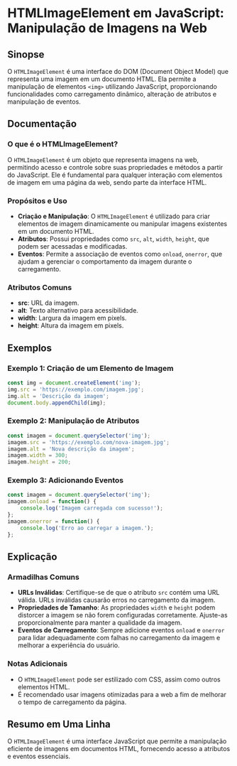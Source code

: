 <!--
Meta Description: # HTMLImageElement em JavaScript: Manipulação de Imagens na Web ## Sinopse O `HTMLImageElement` é uma interface do DOM (Document Object Model) que rep...
Meta Keywords: imagem, img, htmlimageelement, javascript, que
-->

# HTMLImageElement em JavaScript: Manipulação de Imagens na Web

## Sinopse
O `HTMLImageElement` é uma interface do DOM (Document Object Model) que representa uma imagem em um documento HTML. Ela permite a manipulação de elementos `<img>` utilizando JavaScript, proporcionando funcionalidades como carregamento dinâmico, alteração de atributos e manipulação de eventos.

## Documentação
### O que é o HTMLImageElement?
O `HTMLImageElement` é um objeto que representa imagens na web, permitindo acesso e controle sobre suas propriedades e métodos a partir do JavaScript. Ele é fundamental para qualquer interação com elementos de imagem em uma página da web, sendo parte da interface HTML.

### Propósitos e Uso
- **Criação e Manipulação**: O `HTMLImageElement` é utilizado para criar elementos de imagem dinamicamente ou manipular imagens existentes em um documento HTML.
- **Atributos**: Possui propriedades como `src`, `alt`, `width`, `height`, que podem ser acessadas e modificadas.
- **Eventos**: Permite a associação de eventos como `onload`, `onerror`, que ajudam a gerenciar o comportamento da imagem durante o carregamento.

### Atributos Comuns
- **src**: URL da imagem.
- **alt**: Texto alternativo para acessibilidade.
- **width**: Largura da imagem em pixels.
- **height**: Altura da imagem em pixels.

## Exemplos
### Exemplo 1: Criação de um Elemento de Imagem
```javascript
const img = document.createElement('img');
img.src = 'https://exemplo.com/imagem.jpg';
img.alt = 'Descrição da imagem';
document.body.appendChild(img);
```

### Exemplo 2: Manipulação de Atributos
```javascript
const imagem = document.querySelector('img');
imagem.src = 'https://exemplo.com/nova-imagem.jpg';
imagem.alt = 'Nova descrição da imagem';
imagem.width = 300;
imagem.height = 200;
```

### Exemplo 3: Adicionando Eventos
```javascript
const imagem = document.querySelector('img');
imagem.onload = function() {
    console.log('Imagem carregada com sucesso!');
};
imagem.onerror = function() {
    console.log('Erro ao carregar a imagem.');
};
```

## Explicação
### Armadilhas Comuns
- **URLs Inválidas**: Certifique-se de que o atributo `src` contém uma URL válida. URLs inválidas causarão erros no carregamento da imagem.
- **Propriedades de Tamanho**: As propriedades `width` e `height` podem distorcer a imagem se não forem configuradas corretamente. Ajuste-as proporcionalmente para manter a qualidade da imagem.
- **Eventos de Carregamento**: Sempre adicione eventos `onload` e `onerror` para lidar adequadamente com falhas no carregamento da imagem e melhorar a experiência do usuário.

### Notas Adicionais
- O `HTMLImageElement` pode ser estilizado com CSS, assim como outros elementos HTML.
- É recomendado usar imagens otimizadas para a web a fim de melhorar o tempo de carregamento da página.

## Resumo em Uma Linha
O `HTMLImageElement` é uma interface JavaScript que permite a manipulação eficiente de imagens em documentos HTML, fornecendo acesso a atributos e eventos essenciais.
